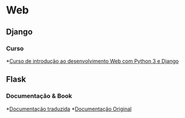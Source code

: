# Web

## Django
### Curso
*[Curso de introdução ao desenvolvimento Web com Python 3 e Django](https://www.youtube.com/playlist?list=PLjv17QYEBJPpd6nI-MXpIa4qR7prKfPQz)

## Flask
### Documentação & Book
*[Documentação traduzida](https://github.com/nazarepiedady/flask-dc)
*[Documentação Original](https://flask.palletsprojects.com/en/2.0.x/)

